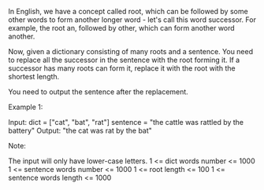 
In English, we have a concept called root, which can be followed by some other words to form another longer word - let's call this word successor. For example, the root an, followed by other, which can form another word another.




Now, given a dictionary consisting of many roots and a sentence. You need to replace all the successor in the sentence with the root forming it. If a successor has many roots can form it, replace it with the root with the shortest length.



You need to output the sentence after the replacement.



Example 1:

Input: dict = ["cat", "bat", "rat"]
sentence = "the cattle was rattled by the battery"
Output: "the cat was rat by the bat"




Note:

The input will only have lower-case letters.
 1 <= dict words number <= 1000
 1 <= sentence words number <= 1000
 1 <= root length <= 100
 1 <= sentence words length <= 1000
